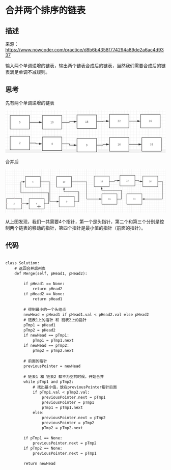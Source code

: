 # 合并两个排序的链表

## 描述

来源：https://www.nowcoder.com/practice/d8b6b4358f774294a89de2a6ac4d9337

输入两个单调递增的链表，输出两个链表合成后的链表，当然我们需要合成后的链表满足单调不减规则。

## 思考

先有两个单调递增的链表

![image-20200425211851737](images/image-20200425211851737.png)

合并后

![image-20200425211958540](images/image-20200425211958540.png)

从上图发现，我们一共需要4个指针，第一个是头指针，第二个和第三个分别是控制两个链表的移动的指针，第四个指针是最小值的指针（前面的指针）。

## 代码

```

class Solution:
    # 返回合并后列表
    def Merge(self, pHead1, pHead2):

        if pHead1 == None:
            return pHead2
        if pHead2 == None:
            return pHead1

        # 得到最小的一个头结点
        newHead = pHead1 if pHead1.val < pHead2.val else pHead2
        # 链表1上的指针 和 链表2上的指针
        pTmp1 = pHead1
        pTmp2 = pHead2
        if newHead == pTmp1:
            pTmp1 = pTmp1.next
        if newHead == pTmp2:
            pTmp2 = pTmp2.next

        # 前面的指针
        previousPointer = newHead

        # 链表1 和 链表2 都不为空的时候，开始合并
        while pTmp1 and pTmp2:
            # 找出最小值，放在previousPointer指针后面
            if pTmp1.val < pTmp2.val:
                previousPointer.next = pTmp1
                previousPointer = pTmp1
                pTmp1 = pTmp1.next
            else:
                previousPointer.next = pTmp2
                previousPointer = pTmp2
                pTmp2 = pTmp2.next

        if pTmp1 == None:
            previousPointer.next = pTmp2
        if pTmp2 == None:
            previousPointer.next = pTmp1

        return newHead
```

